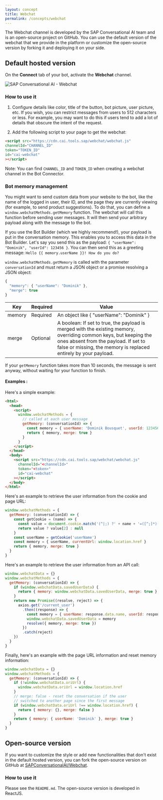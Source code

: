 ```yaml
---
layout: concept
title: Webchat
permalink: /concepts/webchat
---
```


The Webchat channel is developed by the SAP Conversational AI team and is an open-source project on GitHub.
You can use the default version of the webchat that we provide in the platform or customize the open-source version by forking it and deploying it on your side.

## Default hosted version

On the **Connect** tab of your bot, activate the **Webchat** channel.

![SAP Conversational AI - Webchat](//cdn.cai.tools.sap/man/webchat-connector.png)

### How to use it

1) Configure details like color, title of the button, bot picture, user picture, etc. If you wish, you can restrict messages from users to 512 characters or less. For example, you may want to do this if users tend to add a lot of details that obscure the intent of the request.

2) Add the following script to your page to get the webchat:

~~~ html
<script src="https://cdn.cai.tools.sap/webchat/webchat.js"
channelId="CHANNEL_ID"
token="TOKEN_ID"
id="cai-webchat"
></script>
~~~

Note: You can find `CHANNEL_ID` and `TOKEN_ID` when creating a webchat channel in the Bot Connector.

### Bot memory management
You might want to send custom data from your website to the bot, like the name of the logged in user, their ID, and the page they are currently viewing (for example, to send product suggestions). To do that, you can define a `window.webchatMethods.getMemory` function. The webchat will call this function before sending user messages. It will then send your arbitrary payload along with the message to the bot.

If you use the Bot Builder (which we highly recommend!), your payload is put in the conversation memory. This enables you to access this data in the Bot Builder. Let's say you send this as the payload: `{ "userName": "Dominik", "userId": 123456 }`. You can then send this as a greeting message: `Hello {{ memory.userName }}! How do you do?`

`window.webchatMethods.getMemory` is called with the parameter `conversationId` and must return a JSON object or a promise resolving a JSON object:

```javascript
{
  "memory": { "userName": "Dominik" },
  "merge": true
}
```


| Key                   | Required | Value
|-----------------------|----------|-------------------------------------------|
| memory               | Required | An object like { "userName": "Dominik" }   |
| merge          | Optional | A boolean: If set to true, the payload is merged with the existing memory, overriding common keys, but keeping the ones absent from the payload. If set to false or missing, the memory is replaced entirely by your payload. |


If your `getMemory` function takes more than 10 seconds, the message is sent anyway, without waiting for your function to finish.

#### Examples :

Here's a simple example:
```html
<html>
  <head>
    <script>
      window.webchatMethods = {
        // called at each user message
        getMemory: (conversationId) => {
          const memory = { userName: 'Dominik Bousquet', userId: 123456 }
          return { memory, merge: true }
        }
      }
    </script>
  </head>
  <body>
    <script src="https://cdn.cai.tools.sap/webchat/webchat.js"
      channelId="<channelId>"
      token="<token>"
      id="cai-webchat"
    ></script>
  </body>
</html>
```

Here's an example to retrieve the user information from the cookie and page URL:

```javascript
window.webchatMethods = {
  getMemory: (conversationId) => {
    const getCookie = (name) => {
      const value = document.cookie.match('(^|;) ?' + name + '=([^;]*)(;|$)')
      return value ? value[2] : null
    }
    const userName = getCookie('userName')
    const memory = { userName, currentUrl: window.location.href }
    return { memory, merge: true }
  }
}
```

Here's an example to retrieve the user information from an API call:

```javascript
window.webchatData = {}
window.webchatMethods = {
  getMemory: (conversationId) => {
    if (window.webchatData.savedUserData) {
      return { memory: window.webchatData.savedUserData, merge: true }
    }
    return new Promise((resolve, reject) => {
      axios.get('/current_user')
        .then((response) => {
          const memory = { userName: response.data.name, userId: response.data.id }
          window.webchatData.savedUserData = memory
          resolve({ memory, merge: true })
        })
        .catch(reject)
    })
  }
}
```

Finally, here's an example with the page URL information and reset memory information:

```javascript
window.webchatData = {}
window.webchatMethods = {
  getMemory: (conversationId) => {
    if (!window.webchatData.oriUrl) {
      window.webchatData.oriUrl = window.location.href
    }
    // merge: false - reset the conversation if the user
    // switched to another page since the first message
    if (window.webchatData.oriUrl !== window.location.href) {
      return { memory: {}, merge: false }
    }
    return { memory: { userName: 'Dominik' }, merge: true }
  }
}
```


## Open-source version

If you want to customize the style or add new functionalities that don't exist in the default hosted version, you can fork the open-source version on GitHub at <a href="https://github.com/SAPConversationalAI/webchat" alt="GitHub SAP Conversational AI Webchat" target="_blank">SAPConversationalAI/Webchat</a>.

### How to use it
Please see the `README.md`. The open-source version is developed in ReactJS.
